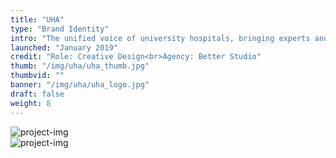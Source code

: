 ```yaml
---
title: "UHA"
type: "Brand Identity"
intro: "The unified voice of university hospitals, bringing experts and organisations together to create a national forum. The logo was developed to represent their collective voice while still keeping healthcare at the core. The simplicity of this idea set the tone for the rest of the brand identity."
launched: "January 2019"
credit: "Role: Creative Design<br>Agency: Better Studio"
thumb: "/img/uha/uha_thumb.jpg"
thumbvid: ""
banner: "/img/uha/uha_logo.jpg"
draft: false
weight: 8
---
```

<div class="row">
    <div class="col-xs-12">
        <img src="/img/uha/uha_cards.jpg" alt="project-img" class="project-img">
    </div>
</div>
<div class="row">
    <div class="col-xs-12">
        <img src="/img/uha/uha_landyards.jpg" alt="project-img" class="project-img">
    </div>
</div>

